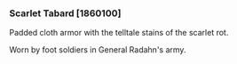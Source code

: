 ### Scarlet Tabard [1860100]

Padded cloth armor with the telltale stains of the scarlet rot.

Worn by foot soldiers in General Radahn's army.